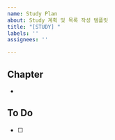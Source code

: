 ```yaml
---
name: Study Plan
about: Study 계획 및 목록 작성 템플릿
title: "[STUDY] "
labels: ''
assignees: ''

---
```


## Chapter
- 

## To Do
- [ ]